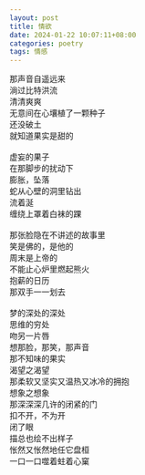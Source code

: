 ```yaml
---
layout: post
title: 情欲
date: 2024-01-22 10:07:11+08:00
categories: poetry
tags: 情感
---
```


那声音自遥远来  
淌过比特洪流  
清清爽爽  
无意间在心壤植了一颗种子  
还没破土  
就知道果实是甜的  
<br/>
虚妄的果子  
在那脚步的扰动下  
膨胀，坠落  
蛇从心壁的洞里钻出  
流着涎  
缠绕上罩着白袜的踝  
<br/>
那张脸隐在不讲述的故事里  
笑是佛的，是他的  
周末是上帝的  
不能止心炉里燃起熊火  
抱薪的日历  
那双手一一划去  
<br/>
梦的深处的深处  
思维的穷处  
吻另一片唇  
想那脸，那笑，那声音  
那不知味的果实  
渴望之渴望  
那柔软又坚实又温热又冰冷的拥抱  
想象之想象  
那深深深几许的闭紧的门  
扣不开，不为开  
闭了眼  
描总也绘不出样子  
怅然又怅然地任它盘桓  
一口一口噬着蛀着心窠  
